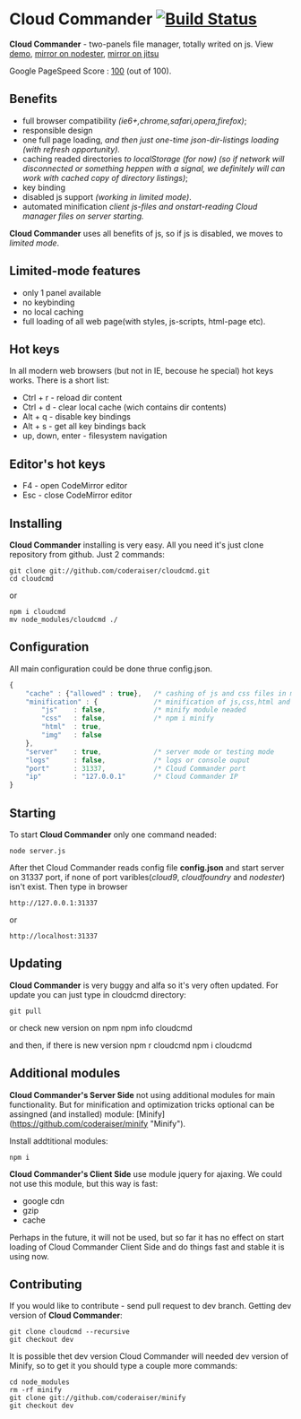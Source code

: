 Cloud Commander [![Build Status](https://secure.travis-ci.org/coderaiser/cloudcmd.png?branch=master)](http://travis-ci.org/coderaiser/cloudcmd)
=============== 
**Cloud Commander** - two-panels file manager, totally writed on js.
View [demo](http://demo-cloudcmd.cloudfoundry.com/ "demo"), [mirror on nodester](http://cloudcmd.nodester.com/ "mirror on nodester"),
[mirror on jitsu](http://cloudcmd.jit.su/ "mirror on jitsu")

Google PageSpeed Score : [100](https://developers.google.com/speed/pagespeed/insights#url=http_3A_2F_2Fdemo-cloudcmd.cloudfoundry.com_2F&mobile=false "score") (out of 100).

Benefits
---------------
- full browser compatibility *(ie6+,chrome,safari,opera,firefox)*;
- responsible design
- one full page loading, *and then just one-time json-dir-listings loading
(with refresh opportunity).*
- caching readed directories *to localStorage (for now)
(so if network will disconnected or something heppen with a signal, we
definitely will can work with cached copy of directory listings)*;
- key binding
- disabled js support *(working in limited mode)*.
- automated minification *client js-files and onstart-reading Cloud manager files on server starting.*

**Cloud Commander** uses all benefits of js, so if js is disabled,
we moves to *limited mode*.

Limited-mode features
---------------
- only 1 panel available
- no keybinding
- no local caching
- full loading of all web page(with styles, js-scripts, html-page etc).

Hot keys
---------------
In all modern web browsers (but not in IE, becouse he special) hot keys works.
There is a short list:
- Ctrl + r          - reload dir content
- Ctrl + d          - clear local cache (wich contains dir contents)
- Alt  + q          - disable key bindings
- Alt  + s          - get all key bindings back
- up, down, enter   - filesystem navigation

Editor's hot keys
---------------
- F4                - open CodeMirror editor
- Esc               - close CodeMirror editor

Installing
---------------
**Cloud Commander** installing is very easy. All you need it's just clone
repository from github. Just 2 commands:

    git clone git://github.com/coderaiser/cloudcmd.git
    cd cloudcmd
or

    npm i cloudcmd
    mv node_modules/cloudcmd ./

Configuration
---------------
All main configuration could be done thrue config.json.
```js
{
    "cache" : {"allowed" : true},   /* cashing of js and css files in memory    */
    "minification" : {              /* minification of js,css,html and img      */
        "js"    : false,            /* minify module neaded                     */
        "css"   : false,            /* npm i minify                             */
        "html"  : true,
        "img"   : false
    },
    "server"    : true,             /* server mode or testing mode              */
    "logs"      : false,            /* logs or console ouput                    */
    "port"      : 31337,            /* Cloud Commander port                     */
    "ip"        : "127.0.0.1"       /* Cloud Commander IP                       */
}
```
Starting
---------------
To start **Cloud Commander** only one command neaded:
    
    node server.js
After thet Cloud Commander reads config file **config.json** and start server
on 31337 port, if none of port varibles(*cloud9*, *cloudfoundry* and *nodester*)
isn't exist.
Then type in browser

    http://127.0.0.1:31337
or

    http://localhost:31337
Updating
---------------
**Cloud Commander** is very buggy and alfa so it's very often updated. For update
you can just type in cloudcmd directory:

    git pull
or check new version on npm
    npm info cloudcmd

and then, if there is new version
    npm r cloudcmd
    npm i cloudcmd

Additional modules
---------------
**Cloud Commander's Server Side** not using additional modules for main functionality.
But for minification and optimization tricks optional can be
assingned (and installed) module: [Minify] (https://github.com/coderaiser/minify "Minify").

Install addtitional modules:

    npm i
    
**Cloud Commander's Client Side** use module jquery for ajaxing.
We could not use this module, but this way is fast:
- google cdn
- gzip
- cache

Perhaps in the future, it will not be used, but so far it has no effect on
start loading of Cloud Commander Client Side and do things fast and stable
it is using now.

Contributing
---------------
If you would like to contribute - send pull request to dev branch.
Getting dev version of **Cloud Commander**:

    git clone cloudcmd --recursive
    git checkout dev

It is possible thet dev version Cloud Commander will needed dev version of Minify,
so to get it you should type a couple more commands:

    cd node_modules
    rm -rf minify
    git clone git://github.com/coderaiser/minify
    git checkout dev